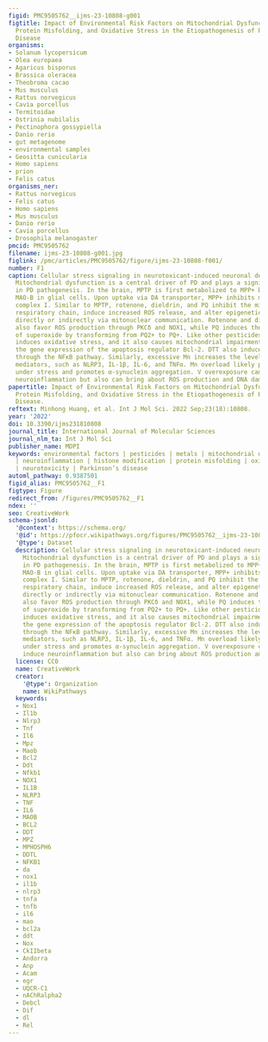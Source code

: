 ```yaml
---
figid: PMC9505762__ijms-23-10808-g001
figtitle: Impact of Environmental Risk Factors on Mitochondrial Dysfunction, Neuroinflammation,
  Protein Misfolding, and Oxidative Stress in the Etiopathogenesis of Parkinson’s
  Disease
organisms:
- Solanum lycopersicum
- Olea europaea
- Agaricus bisporus
- Brassica oleracea
- Theobroma cacao
- Mus musculus
- Rattus norvegicus
- Cavia porcellus
- Termitoidae
- Ostrinia nubilalis
- Pectinophora gossypiella
- Danio rerio
- gut metagenome
- environmental samples
- Geositta cunicularia
- Homo sapiens
- prion
- Felis catus
organisms_ner:
- Rattus norvegicus
- Felis catus
- Homo sapiens
- Mus musculus
- Danio rerio
- Cavia porcellus
- Drosophila melanogaster
pmcid: PMC9505762
filename: ijms-23-10808-g001.jpg
figlink: /pmc/articles/PMC9505762/figure/ijms-23-10808-f001/
number: F1
caption: Cellular stress signaling in neurotoxicant-induced neuronal degeneration.
  Mitochondrial dysfunction is a central driver of PD and plays a significant role
  in PD pathogenesis. In the brain, MPTP is first metabolized to MPP+ by the enzyme
  MAO-B in glial cells. Upon uptake via DA transporter, MPP+ inhibits mitochondrial
  complex I. Similar to MPTP, rotenone, dieldrin, and PQ inhibit the mitochondrial
  respiratory chain, induce increased ROS release, and alter epigenetic modifications
  directly or indirectly via mitonuclear communication. Rotenone and dieldrin can
  also favor ROS production through PKCδ and NOX1, while PQ induces the generation
  of superoxide by transforming from PQ2+ to PQ+. Like other pesticides, DDT exposure
  induces oxidative stress, and it also causes mitochondrial impairment by altering
  the gene expression of the apoptosis regulator Bcl-2. DTT also induces neuroinflammation
  through the NFκB pathway. Similarly, excessive Mn increases the levels of inflammatory
  mediators, such as NLRP3, IL-1β, IL-6, and TNFα. Mn overload likely puts mitochondria
  under stress and promotes α-synuclein aggregation. V overexposure can not only induce
  neuroinflammation but also can bring about ROS production and DNA damage.
papertitle: Impact of Environmental Risk Factors on Mitochondrial Dysfunction, Neuroinflammation,
  Protein Misfolding, and Oxidative Stress in the Etiopathogenesis of Parkinson’s
  Disease.
reftext: Minhong Huang, et al. Int J Mol Sci. 2022 Sep;23(18):10808.
year: '2022'
doi: 10.3390/ijms231810808
journal_title: International Journal of Molecular Sciences
journal_nlm_ta: Int J Mol Sci
publisher_name: MDPI
keywords: environmental factors | pesticides | metals | mitochondrial dysfunction
  | neuroinflammation | histone modification | protein misfolding | oxidative stress
  | neurotoxicity | Parkinson’s disease
automl_pathway: 0.9387501
figid_alias: PMC9505762__F1
figtype: Figure
redirect_from: /figures/PMC9505762__F1
ndex: ''
seo: CreativeWork
schema-jsonld:
  '@context': https://schema.org/
  '@id': https://pfocr.wikipathways.org/figures/PMC9505762__ijms-23-10808-g001.html
  '@type': Dataset
  description: Cellular stress signaling in neurotoxicant-induced neuronal degeneration.
    Mitochondrial dysfunction is a central driver of PD and plays a significant role
    in PD pathogenesis. In the brain, MPTP is first metabolized to MPP+ by the enzyme
    MAO-B in glial cells. Upon uptake via DA transporter, MPP+ inhibits mitochondrial
    complex I. Similar to MPTP, rotenone, dieldrin, and PQ inhibit the mitochondrial
    respiratory chain, induce increased ROS release, and alter epigenetic modifications
    directly or indirectly via mitonuclear communication. Rotenone and dieldrin can
    also favor ROS production through PKCδ and NOX1, while PQ induces the generation
    of superoxide by transforming from PQ2+ to PQ+. Like other pesticides, DDT exposure
    induces oxidative stress, and it also causes mitochondrial impairment by altering
    the gene expression of the apoptosis regulator Bcl-2. DTT also induces neuroinflammation
    through the NFκB pathway. Similarly, excessive Mn increases the levels of inflammatory
    mediators, such as NLRP3, IL-1β, IL-6, and TNFα. Mn overload likely puts mitochondria
    under stress and promotes α-synuclein aggregation. V overexposure can not only
    induce neuroinflammation but also can bring about ROS production and DNA damage.
  license: CC0
  name: CreativeWork
  creator:
    '@type': Organization
    name: WikiPathways
  keywords:
  - Nox1
  - Il1b
  - Nlrp3
  - Tnf
  - Il6
  - Mpz
  - Maob
  - Bcl2
  - Ddt
  - Nfkb1
  - NOX1
  - IL1B
  - NLRP3
  - TNF
  - IL6
  - MAOB
  - BCL2
  - DDT
  - MPZ
  - MPHOSPH6
  - DDTL
  - NFKB1
  - da
  - nox1
  - il1b
  - nlrp3
  - tnfa
  - tnfb
  - il6
  - mao
  - bcl2a
  - ddt
  - Nox
  - CkIIbeta
  - Andorra
  - Anp
  - Acam
  - egr
  - UQCR-C1
  - nAChRalpha2
  - Debcl
  - Dif
  - dl
  - Rel
---
```

